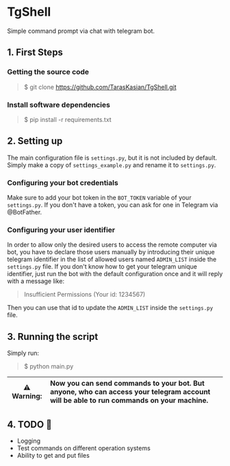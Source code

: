 # TgShell

Simple command prompt via chat with telegram bot.

## 1. First Steps

### Getting the source code

> $ git clone https://github.com/TarasKasian/TgShell.git


### Install software dependencies

> $ pip install -r requirements.txt


## 2. Setting up

The main configuration file is `settings.py`, but it is not included by default. Simply make a copy of `settings_example.py` and rename it to `settings.py`. 

### Configuring your bot credentials

Make sure to add your bot token in the `BOT_TOKEN` variable of your `settings.py`. If you don't have a token, you can ask for one in Telegram via @BotFather.

### Configuring your user identifier

In order to allow only the desired users to access the remote computer via bot, you have to declare those users manually by 
introducing their unique telegram identifier in the list of allowed users named `ADMIN_LIST` inside the `settings.py` file. 
If you don't know how to get your telegram unique identifier, just run the bot with the default configuration once and it 
will reply with a message like:

> Insufficient Permissions (Your id: 1234567)

Then you can use that id to update the `ADMIN_LIST` inside the `settings.py` file. 


## 3. Running the script

Simply run:

> $ python main.py


⚠️ **Warning:**| Now you can send commands to your bot. But anyone, who can access your telegram account will be able to run commands on your machine. 
:---: | :---


## 4. TODO :dart:

- Logging
- Test commands on different operation systems
- Ability to get and put files
